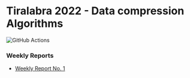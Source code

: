 # Tiralabra 2022 - Data compression Algorithms

![GitHub Actions](https://github.com/hamidaebadi/Tiralabra-2022-Data-Compression/workflows/CI/badge.svg)
### Weekly Reports
* [Weekly Report No. 1](https://github.com/hamidaebadi/Tiralabra-2022-Data-Compression/blob/master/documentation/1-weeklyReport.md)

